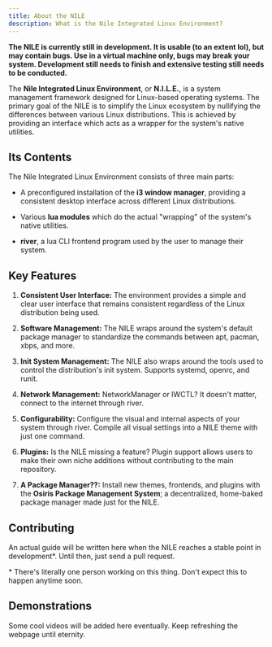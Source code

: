 ```yaml
---
title: About the NILE
description: What is the Nile Integrated Linux Environment?
---
```


**The NILE is currently still in development. It is usable (to an extent lol), but may contain bugs. Use in a virtual machine only, bugs may break your system. Development still needs to finish and extensive testing still needs to be conducted.**


The **Nile Integrated Linux Environment**, or **N.I.L.E.**, is a system management framework designed for Linux-based operating systems. The primary goal of the NILE is to simplify the Linux ecosystem by nullifying the differences between various Linux distributions. This is achieved by providing an interface which acts as a wrapper for the system's native utilities.


## Its Contents

The Nile Integrated Linux Environment consists of three main parts:

- A preconfigured installation of the **i3 window manager**, providing a consistent desktop interface across different Linux distributions.

- Various **lua modules** which do the actual "wrapping" of the system's native utilities.

- **river**, a lua CLI frontend program used by the user to manage their system.


## Key Features

1. **Consistent User Interface:** The environment provides a simple and clear user interface that remains consistent regardless of the Linux distribution being used.

2. **Software Management:** The NILE wraps around the system's default package manager to standardize the commands between apt, pacman, xbps, and more.

3. **Init System Management:** The NILE also wraps around the tools used to control the distribution's init system. Supports systemd, openrc, and runit.

4. **Network Management:** NetworkManager or IWCTL? It doesn't matter, connect to the internet through river.

5. **Configurability:** Configure the visual and internal aspects of your system through river. Compile all visual settings into a NILE theme with just one command.

6. **Plugins:** Is the NILE missing a feature? Plugin support allows users to make their own niche additions without contributing to the main repository.

7. **A Package Manager??:** Install new themes, frontends, and plugins with the **Osiris Package Management System**; a decentralized, home-baked package manager made just for the NILE.


## Contributing
An actual guide will be written here when the NILE reaches a stable point in development\*. Until then, just send a pull request.

\* There's literally one person working on this thing. Don't expect this to happen anytime soon.


## Demonstrations

Some cool videos will be added here eventually. Keep refreshing the webpage until eternity.
